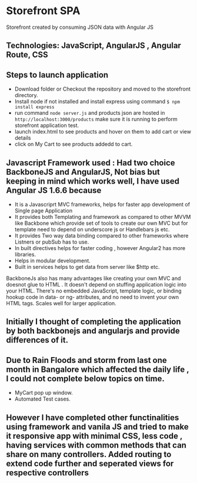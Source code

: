 # Storefront SPA
Storefront created by consuming JSON data with Angular JS

## Technologies: JavaScript, AngularJS , Angular Route, CSS

## Steps to launch application
* Download folder or Checkout the repository and moved to the storefront directory.
* Install node  if not installed and install express using command `$ npm install express`
* run command `node server.js`  and products json are hosted in `http://localhost:3000/products` make sure it is running to perform storefront application test.
* launch index.html to see products and hover on them to add cart or view details
* click on My Cart to see products addedd to cart.

## Javascript Framework used : Had two choice BackboneJS and AngularJS, Not bias but keeping in mind which works well, I have used Angular JS 1.6.6 because
* It is a Javascriprt MVC frameworks, helps for faster app development of Single page Application
* It provides both Templating and framework as compared to other MVVM like Backbone which provide set of tools to create our own MVC but for template need to depend on underscore js or Handlebars js etc.
* It provides Two way data binding compared to other frameworks where Listners or pubSub has to use.
* In built directives helps for faster coding , however Angular2 has more libraries.
* Helps in  modular development.
* Built in services helps to get data from server like $http etc.

BackboneJs also has many advantages like creating your own MVC and doesnot glue to HTML . It doesn't depend on stuffing application logic into your HTML. There's no embedded JavaScript, template logic, or binding hookup code in data- or ng- attributes, and no need to invent your own HTML tags. Scales well for larger application.

## Initially I thought of completing the application by both backbonejs and angularjs and provide differences of it.
## Due to Rain Floods and storm from last one month in Bangalore which affected the daily life , I could not complete below topics on time. 
* MyCart pop up window.
* Automated Test cases.

## However I have completed other functinalities using framework and vanila JS and tried to make it responsive app with minimal CSS, less code , having services with common methods that can share on many controllers. Added routing to extend code further and seperated views for respective controllers 



